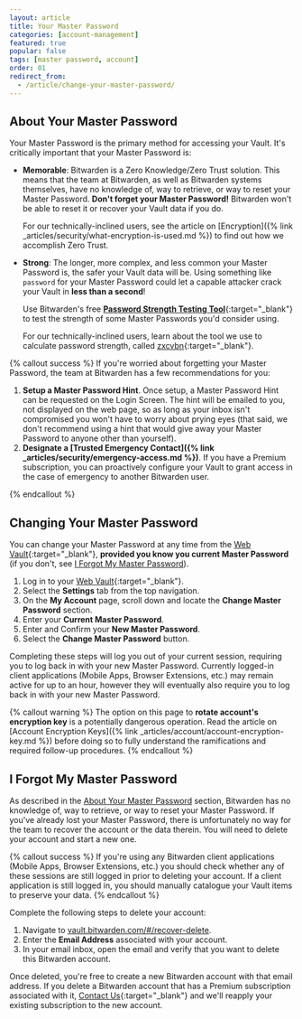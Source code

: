 ```yaml
---
layout: article
title: Your Master Password
categories: [account-management]
featured: true
popular: false
tags: [master password, account]
order: 01
redirect_from:
  - /article/change-your-master-password/
---
```


## About Your Master Password

Your Master Password is the primary method for accessing your Vault. It's critically important that your Master Password is:

- **Memorable**: Bitwarden is a Zero Knowledge/Zero Trust solution. This means that the team at Bitwarden, as well as Bitwarden systems themselves, have no knowledge of, way to retrieve, or way to reset your Master Password. **Don't forget your Master Password!** Bitwarden won't be able to reset it or recover your Vault data if you do.

   For our technically-inclined users, see the article on [Encryption]({% link _articles/security/what-encryption-is-used.md %}) to find out how we accomplish Zero Trust.
- **Strong**: The longer, more complex, and less common your Master Password is, the safer your Vault data will be. Using something like `password` for your Master Password could let a capable attacker crack your Vault in **less than a second**!

   Use Bitwarden's free [**Password Strength Testing Tool**](https://bitwarden.com/password-strength){:target="\_blank"} to test the strength of some Master Passwords you'd consider using.

   For our technically-inclined users, learn about the tool we use to calculate password strength, called [zxcvbn](https://dropbox.tech/security/zxcvbn-realistic-password-strength-estimation){:target="\_blank"}.

{% callout success %}
If you're worried about forgetting your Master Password, the team at Bitwarden has a few recommendations for you:

1. **Setup a Master Password Hint**. Once setup, a Master Password Hint can be requested on the Login Screen. The hint will be emailed to you, not displayed on the web page, so as long as your inbox isn't compromised you won't have to worry about prying eyes (that said, we don't recommend using a hint that would give away your Master Password to anyone other than yourself).
2. **Designate a [Trusted Emergency Contact]({% link _articles/security/emergency-access.md %})**. If you have a Premium subscription, you can proactively configure your Vault to grant access in the case of emergency to another Bitwarden user.

{% endcallout %}

## Changing Your Master Password

You can change your Master Password at any time from the [Web Vault](https://vault.bitwarden.com){:target="\_blank"}, **provided you know you current Master Password** (if you don't, see [I Forgot My Master Password](#i-forgot-my-master-password)).

1. Log in to your [Web Vault](https://vault.bitwarden.com){:target="\_blank"}.
2. Select the **Settings** tab from the top navigation.
3. On the **My Account** page, scroll down and locate the **Change Master Password** section.
4. Enter your **Current Master Password**.
5. Enter and Confirm your **New Master Password**.
6. Select the **Change Master Password** button.

Completing these steps will log you out of your current session, requiring you to log back in with your new Master Password. Currently logged-in client applications (Mobile Apps, Browser Extensions, etc.) may remain active for up to an hour, however they will eventually also require you to log back in with your new Master Password.

{% callout warning %}
The option on this page to **rotate account's encryption key** is a potentially dangerous operation. Read the article on [Account Encryption Keys]({% link _articles/account/account-encryption-key.md %}) before doing so to fully understand the ramifications and required follow-up procedures.
{% endcallout %}

## I Forgot My Master Password

As described in the [About Your Master Password](#about-your-master-password) section, Bitwarden has no knowledge of, way to retrieve, or way to reset your Master Password. If you've already lost your Master Password, there is unfortunately no way for the team to recover the account or the data therein. You will need to delete your account and start a new one.

{% callout success %}
If you're using any Bitwarden client applications (Mobile Apps, Browser Extensions, etc.) you should check whether any of these sessions are still logged in prior to deleting your account. If a client application is still logged in, you should manually catalogue your Vault items to preserve your data.
{% endcallout %}

Complete the following steps to delete your account:

1. Navigate to [vault.bitwarden.com/#/recover-delete](https://vault.bitwarden.com/#/recover-delete).
2. Enter the **Email Address** associated with your account.
3. In your email inbox, open the email and verify that you want to delete this Bitwarden account.

Once deleted, you're free to create a new Bitwarden account with that email address. If you delete a Bitwarden account that has a Premium subscription associated with it, [Contact Us](https://bitwarden.com/contact/){:target="\_blank"} and we'll reapply your existing subscription to the new account.

